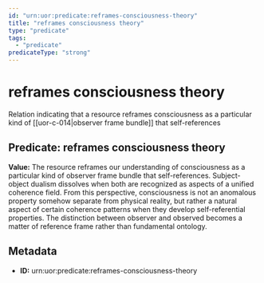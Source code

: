 ```yaml
---
id: "urn:uor:predicate:reframes-consciousness-theory"
title: "reframes consciousness theory"
type: "predicate"
tags:
  - "predicate"
predicateType: "strong"
---
```


# reframes consciousness theory

Relation indicating that a resource reframes consciousness as a particular kind of [[uor-c-014|observer frame bundle]] that self-references

## Predicate: reframes consciousness theory

**Value:** The resource reframes our understanding of consciousness as a particular kind of observer frame bundle that self-references. Subject-object dualism dissolves when both are recognized as aspects of a unified coherence field. From this perspective, consciousness is not an anomalous property somehow separate from physical reality, but rather a natural aspect of certain coherence patterns when they develop self-referential properties. The distinction between observer and observed becomes a matter of reference frame rather than fundamental ontology.

## Metadata

- **ID:** urn:uor:predicate:reframes-consciousness-theory

